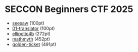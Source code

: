 # SECCON Beginners CTF 2025

* [seesaw](./seesaw/README.md) (100pt)
* [01-translator](./01-translator/README.md) (100pt)
* [ellipctic4b](./elliptic4b/README.md) (272pt)
* [mathmyth](./mathmyth/README.md) (452pt)
* [golden-ticket](./golden-ticket/README.md) (491pt)
